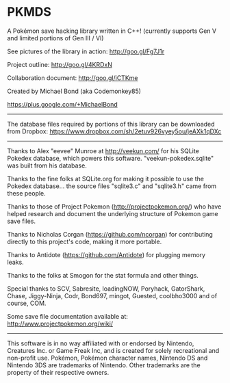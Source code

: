 PKMDS
=====

A Pokémon save hacking library written in C++! (currently supports Gen V and limited portions of Gen III / VI)

See pictures of the library in action: http://goo.gl/Fg7J1r

Project outline: http://goo.gl/4KRDxN

Collaboration document: http://goo.gl/iCTKme

Created by Michael Bond (aka Codemonkey85)

https://plus.google.com/+MichaelBond
*********************************************************************

The database files required by portions of this library can be downloaded from Dropbox: https://www.dropbox.com/sh/2etuv926vyey5ou/jeAXk1qDXc

*********************************************************************

Thanks to Alex "eevee" Munroe at http://veekun.com/ for his SQLite Pokedex database, which powers this software. "veekun-pokedex.sqlite" was built from his database.

Thanks to the fine folks at SQLite.org for making it possible to use the Pokedex database... the source files "sqlite3.c" and "sqlite3.h" came from these people.

Thanks to those of Project Pokemon (http://projectpokemon.org/) who have helped research and document the underlying structure of Pokemon game save files.

Thanks to Nicholas Corgan (https://github.com/ncorgan) for contributing directly to this project's code, making it more portable.

Thanks to Antidote (https://github.com/Antidote) for plugging memory leaks.

Thanks to the folks at Smogon for the stat formula and other things.

Special thanks to SCV, Sabresite, loadingNOW, Poryhack, GatorShark, Chase, Jiggy-Ninja, Codr, Bond697, mingot, Guested, coolbho3000 and of course, COM.

Some save file documentation available at: http://www.projectpokemon.org/wiki/

*********************************************************************

This software is in no way affiliated with or endorsed by Nintendo, Creatures Inc. or Game Freak Inc, and is created for solely recreational and non-profit use. Pokémon, Pokémon character names, Nintendo DS and Nintendo 3DS are trademarks of Nintendo. Other trademarks are the property of their respective owners.
